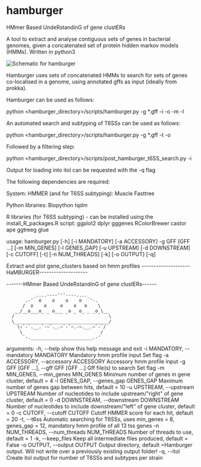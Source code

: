 # hamburger

HMmer Based UndeRstandinG of gene clustERs

A tool to extract and analyse contiguous sets of genes in bacterial genomes, given a concatenated set of protein hidden markov models (HMMs). Written in python3


![Schematic for hamburger](https://raw.githubusercontent.com/djw533/hamburger/schematic/hamburger_schematic.png)


Hamburger uses sets of concatenated HMMs to search for sets of genes co-localised in a genome, using annotated gffs as input (ideally from prokka).

Hamburger can be used as follows:

python <hamburger_directory>/scripts/hamburger.py -g *.gff -i <concatenated set of hmms.hmm> -o <new output directory to write in> -m <minimum number of genes needed to report gene cluster> -l <max permitted gap of non-model genes between genes of interest>

An automated search and subtyping of T6SSs can be used as follows:

python <hamburger_directory>/scripts/hamburger.py -g *.gff -t  -o <new output directory to write in>

Followed by a filtering step:

python  <hamburger_directory>/scripts/post_hamburger_t6SS_search.py -i <output directory used for hamburger search>


Output for loading into itol can be requested with the -q flag

The following dependencies are required:

System:
    HMMER
  (and for T6SS subtyping):
    Muscle
    Fasttree

Python libraries:
  Biopython
  tqdm

R libraries (for T6SS subtyping) - can be installed using the install_R_packages.R script:
  ggplot2
  dplyr
  gggenes
  RColorBrewer
  castor
  ape
  ggtreeg
  glue





usage: hamburger.py [-h] [-i MANDATORY] [-a ACCESSORY] -g GFF [GFF ...]
                    [-m MIN_GENES] [-l GENES_GAP] [-u UPSTREAM]
                    [-d DOWNSTREAM] [-c CUTOFF] [-t] [-n NUM_THREADS] [-k]
                    [-o OUTPUT] [-q]

Extract and plot gene_clusters based on hmm profiles
--------------------HaMBURGER--------------------

-------HMmer Based UndeRstandinG of gene clustERs------

              _....----'''----...._
           .-'  o    o    o    o   '-.
          /  o    o     o    o   o    \  	
       __/__o___o_ _ o___ _o _ o_ _ _o_\__
      /                                   \ 	
      \___________________________________/
        \~`-`.__.`-~`._.~`-`~.-~.__.~`-`/
         \                             /
          `-._______________________.-'

arguments:
  -h, --help            show this help message and exit
  -i MANDATORY, --mandatory MANDATORY
                        Mandatory hmm profile input <required> Set flag
  -a ACCESSORY, --accessory ACCESSORY
                        Accessory hmm profile input
  -g GFF [GFF ...], --gff GFF [GFF ...]
                        Gff file(s) to search <required> Set flag
  -m MIN_GENES, --min_genes MIN_GENES
                        Minimum number of genes in gene cluster, default = 4
  -l GENES_GAP, --genes_gap GENES_GAP
                        Maximum number of genes gap between hits, default = 10
  -u UPSTREAM, --upstream UPSTREAM
                        Number of nucleotides to include upstream/"right" of
                        gene cluster, default = 0
  -d DOWNSTREAM, --downstream DOWNSTREAM
                        Number of nucleotides to include downstream/"left" of
                        gene cluster, default = 0
  -c CUTOFF, --cutoff CUTOFF
                        Cutoff HMMER score for each hit, default = 20
  -t, --t6ss            Automatic searching for T6SSs, uses min_genes = 8,
                        genes_gap = 12, mandatory hmm profile of all 13 tss
                        genes
  -n NUM_THREADS, --num_threads NUM_THREADS
                        Number of threads to use, default = 1
  -k, --keep_files      Keep all intermediate files produced, default = False
  -o OUTPUT, --output OUTPUT
                        Output directory, default =Hamburger output. Will not
                        write over a previously existing output folder!
  -q, --itol            Create itol output for number of T6SSs and subtypes
                        per strain
